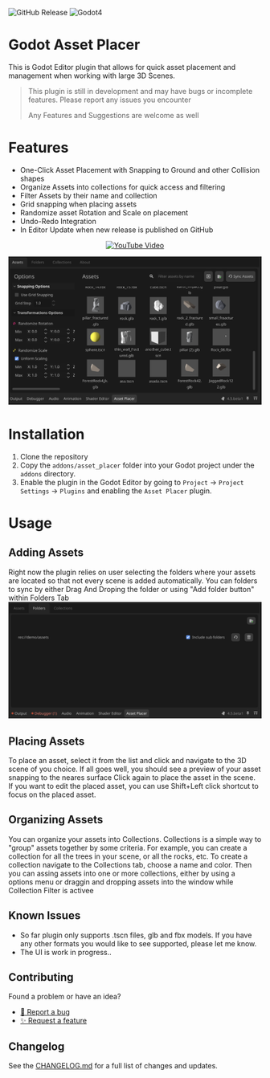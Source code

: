 ![GitHub Release](https://img.shields.io/github/v/release/levinzonr/godot-asset-placer)
![Godot4](https://img.shields.io/badge/Godot-4.X%2B-blue)
# Godot Asset Placer
This is Godot Editor plugin that allows for quick asset placement and management when working with large 3D Scenes.

> This plugin is still in development and may have bugs or incomplete features. Please report any issues you encounter
>
> Any Features and Suggestions are welcome as well

# Features
- One-Click Asset Placement with Snapping to Ground and other Collision shapes
- Organize Assets into collections for quick access and filtering
- Filter Assets by their name and collection
- Grid snapping when placing assets
- Randomize asset Rotation and Scale on placement
- Undo-Redo Integration
- In Editor Update when new release is published on GitHub

<p align="center">
  <a href="https://youtu.be/ffRDdsYeiqM" target="_blank">
	<img src="https://img.youtube.com/vi/ffRDdsYeiqM/0.jpg" alt="YouTube Video" />
  </a>
</p>

![addon_preview.png](docs/addon_preview.png)

# Installation
1. Clone the repository
2. Copy the `addons/asset_placer` folder into your Godot project under the `addons` directory.
3. Enable the plugin in the Godot Editor by going to `Project` -> `Project Settings` -> `Plugins` and enabling the `Asset Placer` plugin.

# Usage
## Adding Assets
Right now the plugin relies on user selecting the folders where your assets are located so that not every scene is added automatically.
You can folders to sync by either Drag And Droping the folder or  using "Add folder button" within Folders Tab
![addon_folders.png](docs/addon_folders.png)


## Placing Assets
To place an asset, select it from the list and click and navigate to the 3D scene of you choice. If all goes well, you should see a preview of your asset snapping to the neares surface
Click again to place the asset in the scene. If you want to edit the placed asset, you can use Shift+Left click shortcut to focus on the placed asset.


## Organizing Assets
You can organize your assets into Collections. Collections is a simple way to "group" assets together by some criteria. For example, you can create a collection for all the trees in your scene, or all the rocks, etc.
To create a collection navigate to the Collections tab, choose a name and color. Then you can assing assets into one or more collections, either by using a options menu or draggin and dropping assets into the window while Collection Filter is activee

## Known Issues
- So far plugin only supports .tscn files, glb and fbx models. If you have any other formats you would like to see supported, please let me know.
- The UI is work in progress..


## Contributing
Found a problem or have an idea?
- [🐛 Report a bug](https://github.com/levinzonr/godot-asset-placer/issues/new?template=bug_report.md&labels=bug&title=%5BBUG%5D%20)
- [✨ Request a feature](https://github.com/levinzonr/godot-asset-placer/issues/new?template=feature_request.md&labels=enhancement&title=%5BFeature%5D%20)


## Changelog
See the [CHANGELOG.md](CHANGELOG.md) for a full list of changes and updates.
